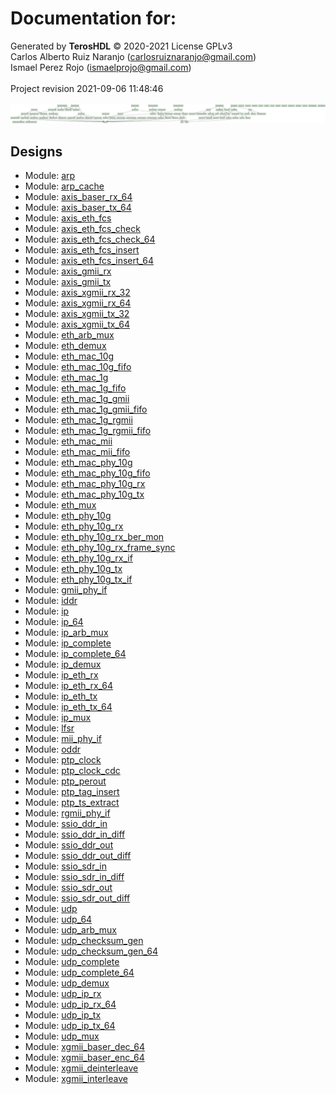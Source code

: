 # Documentation for: 

Generated by **TerosHDL** © 2020-2021 License GPLv3<br>Carlos Alberto Ruiz Naranjo (carlosruiznaranjo@gmail.com)<br>Ismael Perez Rojo (ismaelprojo@gmail.com)<br><br>Project revision 2021-09-06 11:48:46<br><br>
![system](./doc_internal/dependency_graph.svg "System")
## Designs

- Module: [arp ](./doc_internal/arp.md)
- Module: [arp_cache ](./doc_internal/arp_cache.md)
- Module: [axis_baser_rx_64 ](./doc_internal/axis_baser_rx_64.md)
- Module: [axis_baser_tx_64 ](./doc_internal/axis_baser_tx_64.md)
- Module: [axis_eth_fcs ](./doc_internal/axis_eth_fcs.md)
- Module: [axis_eth_fcs_check ](./doc_internal/axis_eth_fcs_check.md)
- Module: [axis_eth_fcs_check_64 ](./doc_internal/axis_eth_fcs_check_64.md)
- Module: [axis_eth_fcs_insert ](./doc_internal/axis_eth_fcs_insert.md)
- Module: [axis_eth_fcs_insert_64 ](./doc_internal/axis_eth_fcs_insert_64.md)
- Module: [axis_gmii_rx ](./doc_internal/axis_gmii_rx.md)
- Module: [axis_gmii_tx ](./doc_internal/axis_gmii_tx.md)
- Module: [axis_xgmii_rx_32 ](./doc_internal/axis_xgmii_rx_32.md)
- Module: [axis_xgmii_rx_64 ](./doc_internal/axis_xgmii_rx_64.md)
- Module: [axis_xgmii_tx_32 ](./doc_internal/axis_xgmii_tx_32.md)
- Module: [axis_xgmii_tx_64 ](./doc_internal/axis_xgmii_tx_64.md)
- Module: [eth_arb_mux ](./doc_internal/eth_arb_mux.md)
- Module: [eth_demux ](./doc_internal/eth_demux.md)
- Module: [eth_mac_10g ](./doc_internal/eth_mac_10g.md)
- Module: [eth_mac_10g_fifo ](./doc_internal/eth_mac_10g_fifo.md)
- Module: [eth_mac_1g ](./doc_internal/eth_mac_1g.md)
- Module: [eth_mac_1g_fifo ](./doc_internal/eth_mac_1g_fifo.md)
- Module: [eth_mac_1g_gmii ](./doc_internal/eth_mac_1g_gmii.md)
- Module: [eth_mac_1g_gmii_fifo ](./doc_internal/eth_mac_1g_gmii_fifo.md)
- Module: [eth_mac_1g_rgmii ](./doc_internal/eth_mac_1g_rgmii.md)
- Module: [eth_mac_1g_rgmii_fifo ](./doc_internal/eth_mac_1g_rgmii_fifo.md)
- Module: [eth_mac_mii ](./doc_internal/eth_mac_mii.md)
- Module: [eth_mac_mii_fifo ](./doc_internal/eth_mac_mii_fifo.md)
- Module: [eth_mac_phy_10g ](./doc_internal/eth_mac_phy_10g.md)
- Module: [eth_mac_phy_10g_fifo ](./doc_internal/eth_mac_phy_10g_fifo.md)
- Module: [eth_mac_phy_10g_rx ](./doc_internal/eth_mac_phy_10g_rx.md)
- Module: [eth_mac_phy_10g_tx ](./doc_internal/eth_mac_phy_10g_tx.md)
- Module: [eth_mux ](./doc_internal/eth_mux.md)
- Module: [eth_phy_10g ](./doc_internal/eth_phy_10g.md)
- Module: [eth_phy_10g_rx ](./doc_internal/eth_phy_10g_rx.md)
- Module: [eth_phy_10g_rx_ber_mon ](./doc_internal/eth_phy_10g_rx_ber_mon.md)
- Module: [eth_phy_10g_rx_frame_sync ](./doc_internal/eth_phy_10g_rx_frame_sync.md)
- Module: [eth_phy_10g_rx_if ](./doc_internal/eth_phy_10g_rx_if.md)
- Module: [eth_phy_10g_tx ](./doc_internal/eth_phy_10g_tx.md)
- Module: [eth_phy_10g_tx_if ](./doc_internal/eth_phy_10g_tx_if.md)
- Module: [gmii_phy_if ](./doc_internal/gmii_phy_if.md)
- Module: [iddr ](./doc_internal/iddr.md)
- Module: [ip ](./doc_internal/ip.md)
- Module: [ip_64 ](./doc_internal/ip_64.md)
- Module: [ip_arb_mux ](./doc_internal/ip_arb_mux.md)
- Module: [ip_complete ](./doc_internal/ip_complete.md)
- Module: [ip_complete_64 ](./doc_internal/ip_complete_64.md)
- Module: [ip_demux ](./doc_internal/ip_demux.md)
- Module: [ip_eth_rx ](./doc_internal/ip_eth_rx.md)
- Module: [ip_eth_rx_64 ](./doc_internal/ip_eth_rx_64.md)
- Module: [ip_eth_tx ](./doc_internal/ip_eth_tx.md)
- Module: [ip_eth_tx_64 ](./doc_internal/ip_eth_tx_64.md)
- Module: [ip_mux ](./doc_internal/ip_mux.md)
- Module: [lfsr ](./doc_internal/lfsr.md)
- Module: [mii_phy_if ](./doc_internal/mii_phy_if.md)
- Module: [oddr ](./doc_internal/oddr.md)
- Module: [ptp_clock ](./doc_internal/ptp_clock.md)
- Module: [ptp_clock_cdc ](./doc_internal/ptp_clock_cdc.md)
- Module: [ptp_perout ](./doc_internal/ptp_perout.md)
- Module: [ptp_tag_insert ](./doc_internal/ptp_tag_insert.md)
- Module: [ptp_ts_extract ](./doc_internal/ptp_ts_extract.md)
- Module: [rgmii_phy_if ](./doc_internal/rgmii_phy_if.md)
- Module: [ssio_ddr_in ](./doc_internal/ssio_ddr_in.md)
- Module: [ssio_ddr_in_diff ](./doc_internal/ssio_ddr_in_diff.md)
- Module: [ssio_ddr_out ](./doc_internal/ssio_ddr_out.md)
- Module: [ssio_ddr_out_diff ](./doc_internal/ssio_ddr_out_diff.md)
- Module: [ssio_sdr_in ](./doc_internal/ssio_sdr_in.md)
- Module: [ssio_sdr_in_diff ](./doc_internal/ssio_sdr_in_diff.md)
- Module: [ssio_sdr_out ](./doc_internal/ssio_sdr_out.md)
- Module: [ssio_sdr_out_diff ](./doc_internal/ssio_sdr_out_diff.md)
- Module: [udp ](./doc_internal/udp.md)
- Module: [udp_64 ](./doc_internal/udp_64.md)
- Module: [udp_arb_mux ](./doc_internal/udp_arb_mux.md)
- Module: [udp_checksum_gen ](./doc_internal/udp_checksum_gen.md)
- Module: [udp_checksum_gen_64 ](./doc_internal/udp_checksum_gen_64.md)
- Module: [udp_complete ](./doc_internal/udp_complete.md)
- Module: [udp_complete_64 ](./doc_internal/udp_complete_64.md)
- Module: [udp_demux ](./doc_internal/udp_demux.md)
- Module: [udp_ip_rx ](./doc_internal/udp_ip_rx.md)
- Module: [udp_ip_rx_64 ](./doc_internal/udp_ip_rx_64.md)
- Module: [udp_ip_tx ](./doc_internal/udp_ip_tx.md)
- Module: [udp_ip_tx_64 ](./doc_internal/udp_ip_tx_64.md)
- Module: [udp_mux ](./doc_internal/udp_mux.md)
- Module: [xgmii_baser_dec_64 ](./doc_internal/xgmii_baser_dec_64.md)
- Module: [xgmii_baser_enc_64 ](./doc_internal/xgmii_baser_enc_64.md)
- Module: [xgmii_deinterleave ](./doc_internal/xgmii_deinterleave.md)
- Module: [xgmii_interleave ](./doc_internal/xgmii_interleave.md)

